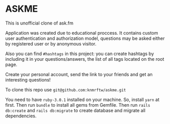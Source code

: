 # ASKME

This is unofficial clone of ask.fm

Application was created due to educational proccess. It contains custom user authentication and authorization model,
questions may be asked either by registered user or by anonymous visitor. 

Also you can find `#hashtags` in this project: you can create hashtags by including it in your questions/answers,
the list of all tags located on the root page.

Create your personal account, send the link to your friends and get an interesting questions!



To clone this repo use `git@github.com:knmrftw/askme.git`

You need to have `ruby-3.0.1` installed on your machine. 
So, install `yarn` at first. Then run `bundle` to install all gems from Gemfile. 
Then run `rails db:create` and `rails db:migrate` to create database and migrate all dependencies.
